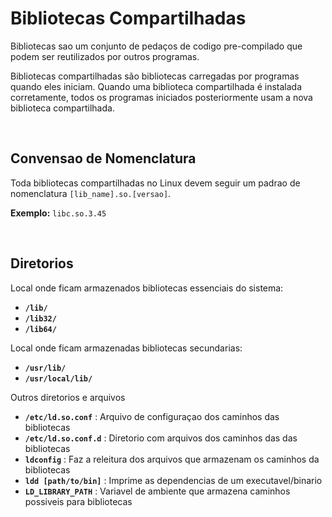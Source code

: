 # Bibliotecas Compartilhadas
Bibliotecas sao um conjunto de pedaços de codigo pre-compilado que podem ser reutilizados por outros programas.

Bibliotecas compartilhadas são bibliotecas carregadas por programas quando eles iniciam. Quando uma biblioteca compartilhada é instalada corretamente, todos os programas iniciados posteriormente usam a nova biblioteca compartilhada. 

<br>

## Convensao de Nomenclatura
Toda bibliotecas compartilhadas no Linux devem seguir um padrao de nomenclatura `[lib_name].so.[versao]`.


**Exemplo:** `libc.so.3.45`

<br>

## Diretorios

Local onde ficam armazenados bibliotecas essenciais do sistema:
+ **`/lib/`**
+ **`/lib32/`**
+ **`/lib64/`**

Local onde ficam armazenadas bibliotecas secundarias:
+ **`/usr/lib/`**
+ **`/usr/local/lib/`**

Outros diretorios e arquivos
+ **`/etc/ld.so.conf`** : Arquivo de configuraçao dos caminhos das bibliotecas
+ **`/etc/ld.so.conf.d`** : Diretorio com arquivos dos caminhos das das bibliotecas
+ **`ldconfig`** : Faz a releitura dos arquivos que armazenam os caminhos da bibliotecas
+ **`ldd [path/to/bin]`** : Imprime as dependencias de um executavel/binario
+ **`LD_LIBRARY_PATH`** : Variavel de ambiente que armazena caminhos possiveis para bibliotecas